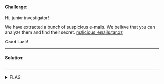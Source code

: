 #### Challenge:

Hi, junior investigator! 

We have extracted a bunch of suspicious e-mails. We believe that you can analyze them and find their secret. [malicious_emails.tar.xz](./malicious_emails.tar.xz ":ignore")

Good Luck!

---

#### Solution:

```bash
```

---

<details><summary>FLAG:</summary>

```
FLAG{Tyqz-EgrI-8G7E-6PKB}
```

</details>
<br/>
